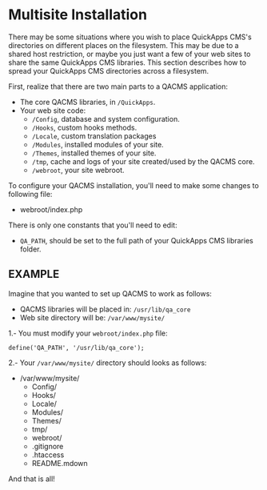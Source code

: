 Multisite Installation
======================

There may be some situations where you wish to place QuickApps CMS's directories on different places
on the filesystem. This may be due to a shared host restriction, or maybe you just want a few of your
web sites to share the same QuickApps CMS libraries.
This section describes how to spread your QuickApps CMS directories across a filesystem.

First, realize that there are two main parts to a QACMS application:

* The core QACMS libraries, in `/QuickApps`.
* Your web site code:
    * `/Config`, database and system configuration.
    * `/Hooks`, custom hooks methods.
    * `/Locale`, custom translation packages
    * `/Modules`, installed modules of your site.
    * `/Themes`, installed themes of your site.
    * `/tmp`, cache and logs of your site created/used by the QACMS core.
    * `/webroot`, your site webroot.
    
To configure your QACMS installation, you'll need to make some changes to following file: 

* webroot/index.php

There is only one constants that you'll need to edit: 

* `QA_PATH`, should be set to the full path of your QuickApps CMS libraries folder.


EXAMPLE
-------

Imagine that you wanted to set up QACMS to work as follows:

* QACMS libraries will be placed in: `/usr/lib/qa_core`
* Web site directory will be: `/var/www/mysite/`


1.- You must modify your `webroot/index.php` file:

    define('QA_PATH', '/usr/lib/qa_core');

2.- Your `/var/www/mysite/` directory should looks as follows:

* /var/www/mysite/
    * Config/
    * Hooks/
    * Locale/
    * Modules/
    * Themes/
    * tmp/
    * webroot/
    * .gitignore
    * .htaccess
    * README.mdown

And that is all!